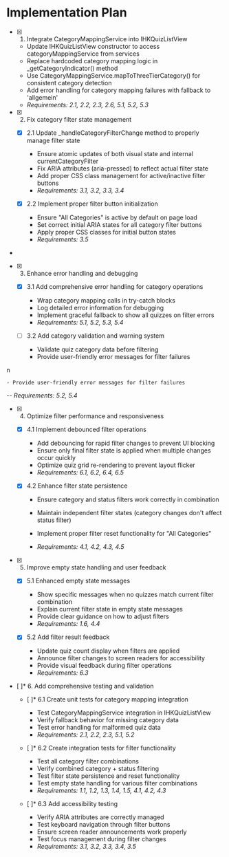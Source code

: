 # Implementation Plan

- [x] 1. Integrate CategoryMappingService into IHKQuizListView





  - Update IHKQuizListView constructor to access categoryMappingService from services
  - Replace hardcoded category mapping logic in _getCategoryIndicator() method
  - Use CategoryMappingService.mapToThreeTierCategory() for consistent category detection
  - Add error handling for category mapping failures with fallback to 'allgemein'
  - _Requirements: 2.1, 2.2, 2.3, 2.6, 5.1, 5.2, 5.3_

- [x] 2. Fix category filter state management










  - [x] 2.1 Update _handleCategoryFilterChange method to properly manage filter state


    - Ensure atomic updates of both visual state and internal currentCategoryFilter
    - Fix ARIA attributes (aria-pressed) to reflect actual filter state
    - Add proper CSS class management for active/inactive filter buttons
    - _Requirements: 3.1, 3.2, 3.3, 3.4_

  - [x] 2.2 Implement proper filter button initialization


    - Ensure "All Categories" is active by default on page load
    - Set correct initial ARIA states for all category filter buttons
    - Apply proper CSS classes for initial button states
    - _Requirements: 3.5_
-





- [x] 3. Enhance error handling and debugging



  - [x] 3.1 Add comprehensive error handling for category operations

    - Wrap category mapping calls in try-catch blocks
    - Log detailed error information for debugging
    - Implement graceful fallback to show all quizzes on filter errors
    - _Requirements: 5.1, 5.2, 5.3, 5.4_



  - [ ] 3.2 Add category validation and warning system
    - Validate quiz category data before filtering
    - Provide user-friendly error messages for filter failures

n

    - Provide user-friendly error messages for filter failures

   -- _Requirements: 5.2, 5.4_


- [x] 4. Optimize filter performance and responsiveness



  - [x] 4.1 Implement debounced filter operations

    - Add debouncing for rapid filter changes to prevent UI blocking
    - Ensure only final filter state is applied when multiple changes occur quickly
    - Optimize quiz grid re-rendering to prevent layout flicker
    - _Requirements: 6.1, 6.2, 6.4, 6.5_



  - [x] 4.2 Enhance filter state persistence


    - Ensure category and status filters work correctly in combination
    - Maintain independent filter states (category changes don't affect status filter)
    - Implement proper filter reset functionality for "All Categories"




    - _Requirements: 4.1, 4.2, 4.3, 4.5_

- [x] 5. Improve empty state handling and user feedback



  - [x] 5.1 Enhanced empty state messages

    - Show specific messages when no quizzes match current filter combination
    - Explain current filter state in empty state messages
    - Provide clear guidance on how to adjust filters
    - _Requirements: 1.6, 4.4_

  - [x] 5.2 Add filter result feedback


    - Update quiz count display when filters are applied
    - Announce filter changes to screen readers for accessibility
    - Provide visual feedback during filter operations
    - _Requirements: 6.3_

- [ ]* 6. Add comprehensive testing and validation
  - [ ]* 6.1 Create unit tests for category mapping integration
    - Test CategoryMappingService integration in IHKQuizListView
    - Verify fallback behavior for missing category data
    - Test error handling for malformed quiz data
    - _Requirements: 2.1, 2.2, 2.3, 5.1, 5.2_

  - [ ]* 6.2 Create integration tests for filter functionality
    - Test all category filter combinations
    - Verify combined category + status filtering
    - Test filter state persistence and reset functionality
    - Test empty state handling for various filter combinations
    - _Requirements: 1.1, 1.2, 1.3, 1.4, 1.5, 4.1, 4.2, 4.3_

  - [ ]* 6.3 Add accessibility testing
    - Verify ARIA attributes are correctly managed
    - Test keyboard navigation through filter buttons
    - Ensure screen reader announcements work properly
    - Test focus management during filter changes
    - _Requirements: 3.1, 3.2, 3.3, 3.4, 3.5_
